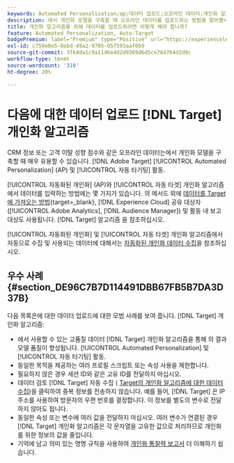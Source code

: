 ```yaml
---
keywords: Automated Personalization;ap;데이터 업로드;오프라인 데이터;개인화 알고리즘;자동 타겟;자동 타겟;우수 사례
description: 에서 개인화 모델을 구축할 때 오프라인 데이터를 업로드하는 방법을 알아봅니다. [!DNL Adobe Target] [!UICONTROL Automated Personalization] (AP) 및 [!UICONTROL 자동 타기팅] 활동.
title: 개인화 알고리즘을 위해 데이터를 업로드하려면 어떻게 해야 합니까?
feature: Automated Personalization, Auto-Target
badgePremium: label="Premium" type="Positive" url="https://experienceleague.adobe.com/docs/target/using/introduction/intro.html?lang=en#premium newtab=true" tooltip="Target Premium에 포함된 내용을 확인하십시오."
exl-id: c750e0e5-8ebd-49a2-9705-05f593aaf0b9
source-git-commit: 3f64da1c9a1146e4d2d9389d6d5ce764764d2d9c
workflow-type: tm+mt
source-wordcount: '310'
ht-degree: 20%

---
```


# 다음에 대한 데이터 업로드 [!DNL Target] 개인화 알고리즘

CRM 정보 또는 고객 이탈 성향 점수와 같은 오프라인 데이터는에서 개인화 모델을 구축할 때 매우 유용할 수 있습니다. [!DNL Adobe Target] [!UICONTROL Automated Personalization] (AP) 및 [!UICONTROL 자동 타기팅] 활동.

[!UICONTROL 자동화된 개인화] (AP)와 [!UICONTROL 자동 타겟] 개인화 알고리즘에서 데이터를 입력하는 방법에는 몇 가지가 있습니다. 의 메서드 외에 [데이터를 Target에 가져오는 방법](https://experienceleague.adobe.com/docs/target-dev/developer/implementation/methods/methods-to-get-data-into-target.html){target=_blank}, [!DNL Experience Cloud] 공유 대상자 ([!UICONTROL Adobe Analytics], [!DNL Audience Manager]) 및 활동 내 보고 대상도 사용됩니다. [!DNL Target] 알고리즘 을 참조하십시오.

[!UICONTROL 자동화된 개인화] 및 [!UICONTROL 자동 타겟] 개인화 알고리즘에서 자동으로 수집 및 사용되는 데이터에 대해서는 [자동화된 개인화 데이터 수집](/help/main/c-activities/t-automated-personalization/ap-data.md)을 참조하십시오.

## 우수 사례 {#section_DE96C7B7D114491DBB67FB5B7DA3D37B}

다음 목록은에 대한 데이터 업로드에 대한 모범 사례를 보여 줍니다. [!DNL Target] 개인화 알고리즘:

* 에서 사용할 수 있는 고품질 데이터 [!DNL Target] 개인화 알고리즘을 통해 의 결과 모델 품질이 향상됩니다. [!UICONTROL Automated Personalization] 및 [!UICONTROL 자동 타기팅] 활동.
* 동일한 목적을 제공하는 여러 프로필 스크립트 또는 속성 사용을 제한합니다.
* 필요하지 않은 경우 세션 ID와 같은 고유 ID를 전달하지 마십시오.
* 데이터 검토 [!DNL Target] 자동 수집 ( [Target의 개인화 알고리즘에 대한 데이터 수집](/help/main/c-activities/t-automated-personalization/ap-data.md))을 클릭하여 중복 정보를 전송하지 않습니다. 예를 들어, [!DNL Target] 은 IP 주소를 사용하여 방문자의 우편 번호를 결정합니다. 이 정보를 별도의 변수로 전달하지 않아도 됩니다.
* 동일한 속성 또는 변수에 여러 값을 전달하지 마십시오. 여러 변수가 연결된 경우 [!DNL Target] 개인화 알고리즘은 각 문자열을 고유한 값으로 처리하므로 개인화를 위한 정보의 값을 줄입니다.
* 기억에 남고 의미 있는 명명 규칙을 사용하여 [개인화 통찰력 보고서](/help/main/c-reports/c-personalization-insights-reports/personalization-insights-reports.md#concept_A897070E1EDC403EB84CFB7A6ECAD767) 더 이해하기 쉽습니다.
